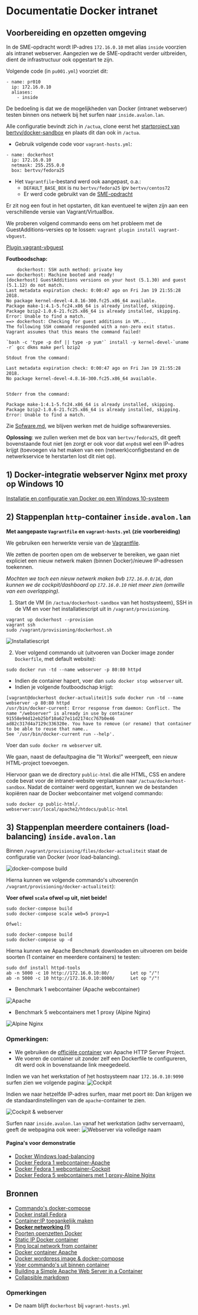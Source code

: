 # Documentatie Docker intranet

## Voorbereiding en opzetten omgeving

In de SME-opdracht wordt IP-adres `172.16.0.10` met alias `inside` voorzien als intranet webserver. Aangezien we de SME-opdracht verder uitbreiden, dient de infrastructuur ook opgestart te zijn.

Volgende code (in `pu001.yml`) voorziet dit:

```
- name: pr010
  ip: 172.16.0.10
  aliases: 
    - inside
```


De bedoeling is dat we de mogelijkheden van Docker (intranet webserver) testen binnen ons netwerk bij het surfen naar `inside.avalon.lan`.

Alle configuratie bevindt zich in `/actua`, clone eerst het [startproject van bertvv/docker-sandbox](https://github.com/bertvv/docker-sandbox) en plaats dit dan ook in `/actua`.

- Gebruik volgende code voor `vagrant-hosts.yml`:

```
- name: dockerhost
  ip: 172.16.0.10
  netmask: 255.255.0.0
  box: bertvv/fedora25
```

- Het `Vagrantfile`-bestand werd ook aangepast, o.a.:
    - `DEFAULT_BASE_BOX` is nu `bertvv/fedora25` ipv `bertvv/centos72`
    - Er werd code gebruikt van de [SME-opdracht](https://github.com/HoGentTIN/elnx-sme/blob/master/Vagrantfile)


Er zit nog een fout in het opstarten, dit kan eventueel te wijten zijn aan een verschillende versie van Vagrant/VirtualBox.

We proberen volgend commando eens om het probleem met de GuestAdditions-versies op te lossen: `vagrant plugin install vagrant-vbguest`.

[Plugin vagrant-vbguest](https://kvz.io/blog/2013/01/16/vagrant-tip-keep-virtualbox-guest-additions-in-sync/)

**Foutboodschap:**
```
    dockerhost: SSH auth method: private key
==> dockerhost: Machine booted and ready!
[dockerhost] GuestAdditions versions on your host (5.1.30) and guest (5.1.12) do not match.
Last metadata expiration check: 0:00:47 ago on Fri Jan 19 21:55:28 2018.
No package kernel-devel-4.8.16-300.fc25.x86_64 available.
Package make-1:4.1-5.fc24.x86_64 is already installed, skipping.
Package bzip2-1.0.6-21.fc25.x86_64 is already installed, skipping.
Error: Unable to find a match.
==> dockerhost: Checking for guest additions in VM...
The following SSH command responded with a non-zero exit status.
Vagrant assumes that this means the command failed!

`bash -c 'type -p dnf || type -p yum'` install -y kernel-devel-`uname -r` gcc dkms make perl bzip2

Stdout from the command:

Last metadata expiration check: 0:00:47 ago on Fri Jan 19 21:55:28 2018.
No package kernel-devel-4.8.16-300.fc25.x86_64 available.


Stderr from the command:

Package make-1:4.1-5.fc24.x86_64 is already installed, skipping.
Package bzip2-1.0.6-21.fc25.x86_64 is already installed, skipping.
Error: Unable to find a match.
```

Zie [Sofware.md](https://github.com/HoGentTIN/elnx-sme-RobinBauwens/blob/solution/Software.md), we blijven werken met de huidige softwareversies.

**Oplossing**: we zullen werken met de box van `bertvv/fedora25`, dit geeft bovenstaande fout niet (en zorgt er ook voor dat `enp0s8` wel een IP-adres krijgt (toevoegen via het maken van een (netwerk)configbestand en de netwerkservice te herstarten lost dit niet op).

## 1) Docker-integratie webserver Nginx met proxy op Windows 10

[Installatie en configuratie van Docker op een Windows 10-systeem](https://github.com/HoGentTIN/elnx-sme-RobinBauwens/blob/solution/actua/dockerhost-sandbox/provisioning/files/docker-actualiteit/actualiteit-docker.md)

## 2) Stappenplan `http`-container `inside.avalon.lan`

**Met aangepaste `Vagrantfile` en `vagrant-hosts.yml` (zie voorbereiding)**

We gebruiken een herwerkte versie van de [Vagrantfile](https://github.com/HoGentTIN/elnx-sme-RobinBauwens/blob/solution/actua/dockerhost-sandbox/Vagrantfile).

We zetten de poorten open om de webserver te bereiken, we gaan niet expliciet een nieuw netwerk maken (binnen Docker)/nieuwe IP-adressen toekennen.

*Mochten we toch een nieuw netwerk maken bvb `172.16.0.0/16`, dan kunnen we de cockpit/dashboard op `172.16.0.10`  niet meer zien (omwille van een overlapping).*


1. Start de VM (in `/actua/dockerhost-sandbox` van het hostsysteem), SSH in de VM en voer het installatiescript uit in `/vagrant/provisioning`.

```
vagrant up dockerhost --provision
vagrant ssh
sudo /vagrant/provisioning/dockerhost.sh
```

![Installatiescript](img/1.png)

2. Voer volgend commando uit (uitvoeren van Docker image zonder `Dockerfile`, met default website):
```
sudo docker run -td --name webserver -p 80:80 httpd
```

- Indien de container hapert, voer dan `sudo docker stop webserver` uit.
- Indien je volgende foutboodschap krijgt:
```
[vagrant@dockerhost docker-actualiteit]$ sudo docker run -td --name webserver -p 80:80 httpd
/usr/bin/docker-current: Error response from daemon: Conflict. The name "/webserver" is already in use by container 91558e94d12eb25bf10a627e11d2174cc767b0e46
ad82c317d4a7129c336320e. You have to remove (or rename) that container to be able to reuse that name..
See '/usr/bin/docker-current run --help'.
```
Voer dan `sudo docker rm webserver` uit.


We gaan, naast de defaultpagina die "It Works!" weergeeft, een nieuw HTML-project toevoegen.

Hiervoor gaan we de directory `public-html` die alle HTML, CSS en andere code bevat voor de intranet-website verplaatsen naar `/actua/dockerhost-sandbox`. Nadat de container werd opgestart, kunnen we de bestanden kopiëren naar de Docker webcontainer met volgend commando:
```
sudo docker cp public-html/. webserver:usr/local/apache2/htdocs/public-html
```

## 3) Stappenplan meerdere containers (load-balancing) `inside.avalon.lan`

Binnen `/vagrant/provisioning/files/docker-actualiteit` staat de configuratie van Docker (voor load-balancing). 

![docker-compose build](img/2.png)

Hierna kunnen we volgende commando's uitvoeren(in `/vagrant/provisioning/docker-actualiteit`):

**Voer ofwel `scale` ofwel `up` uit, niet beide!**

```
sudo docker-compose build
sudo docker-compose scale web=5 proxy=1

Ofwel:

sudo docker-compose build
sudo docker-compose up -d
```

<!--
![Commando's](img/3.png)
-->

Hierna kunnen we Apache Benchmark downloaden en uitvoeren om beide soorten (1 container en meerdere containers) te testen:
```
sudo dnf install httpd-tools
ab -n 5000 -c 10 http://172.16.0.10:80/        Let op "/"!
ab -n 5000 -c 10 http://172.16.0.10:8000/      Let op "/"!
```

- Benchmark 1 webcontainer (Apache webcontainer)

![Apache](img/benchmark_single.png)

- Benchmark 5 webcontainers met 1 proxy (Alpine Nginx)

![Alpine Nginx](img/benchmark_multiple.png)


### Opmerkingen: 

- We gebruiken de [officiële container](https://hub.docker.com/_/httpd/) van Apache HTTP Server Project.
- We voeren de container uit zonder zelf een Dockerfile te configureren, dit werd ook in bovenstaande link meegedeeld.

Indien we van het werkstation of het hostsysteem naar `172.16.0.10:9090` surfen zien we volgende pagina:
![Cockpit](img/4.png)

Indien we naar hetzelfde IP-adres surfen, maar met poort `80`: Dan krijgen we de standaardinstellingen van de `apache`-container te zien.

![Cockpit & webserver](img/6.PNG)

Surfen naar `inside.avalon.lan` vanaf het werkstation (adhv servernaam), geeft de webpagina ook weer:
![Webserver via volledige naam](img/7.PNG)

<!--
Poorten nog niet open gezet (via ander IP-adres dus)
Als we nu een container (bvb een webcontainer) starten en de inhoud van webpagina afhalen mbhv `curl` (zie IP-adres in cockpit/dashboard).
![172.17.0.2 vanaf hostsysteem VM Docker](img/5.png)
-->

#### Pagina's voor demonstratie

- [Docker Windows load-balancing](http://192.168.99.100:8000/)
- [Docker Fedora 1 webcontainer-Apache](http://172.16.0.10/)
- [Docker Fedora 1 webcontainer-Cockpit](http://172.16.0.10:9090/)
- [Docker Fedora 5 webcontainers met 1 proxy-Alpine Nginx](http://192.168.99.100:8000/)




## Bronnen

- [Commando's docker-compose](https://stackoverflow.com/questions/39663096/docker-compose-creating-multiple-instances-for-the-same-image)
- [Docker install Fedora](https://docs.docker.com/engine/installation/linux/docker-ce/fedora/#install-from-a-package)
- [Container:IP toegankelijk maken](https://github.com/docker/for-win/issues/221)
- [**Docker networking (!)**](https://runnable.com/docker/basic-docker-networking)
- [Poorten openzetten Docker](https://www.youtube.com/watch?v=G36I1iqDZig)
- [Static IP Docker container](https://stackoverflow.com/questions/27937185/assign-static-ip-to-docker-container)
- [Ping local network from container](https://forums.docker.com/t/ping-local-network-from-container/38994/2)
- [Docker container Apache](https://stackoverflow.com/questions/27768194/how-to-use-docker-container-as-apache-server)
- [Docker wordpress image & docker-compose](https://www.sitepoint.com/how-to-use-the-official-docker-wordpress-image/)
- [Voer commando's uit binnen container](https://askubuntu.com/questions/505506/how-to-get-bash-or-ssh-into-a-running-container-in-background-mode)
- [Building a Simple Apache Web Server in a Container](https://access.redhat.com/articles/1328953)
- [Collapsible markdown](https://gist.github.com/joyrexus/16041f2426450e73f5df9391f7f7ae5f#file-readme-md)

<!--
Dit is gebaseerd op deze beginversie, maar zal de provisioning niet uitvoeren omwille van een fout (met Guest Additions?).
Verwijder het mapje `provisioning` en volgende lijn uit `Vagrantfile`:
```
      node.vm.provision 'shell', path: 'provisioning/' + host['name'] + '.sh'
```
-->
<!--

    Zou niet nodig moeten zijn:
Zet de IP-instellingen goed: we maken een `ifcfg-enp0s8` aan in `/etc/sysconfig/network-scripts` (gebruik administratorrechten).

```
TYPE=Ethernet
BOOTPROTO=none
NAME=enp0s8
DEVICE=enp0s8
ONBOOT=yes
IPADDR=172.16.0.10
NETMASK=255.255.0.0
```
-->

### Opmerkingen
- De naam blijft `dockerhost` bij `vagrant-hosts.yml`
